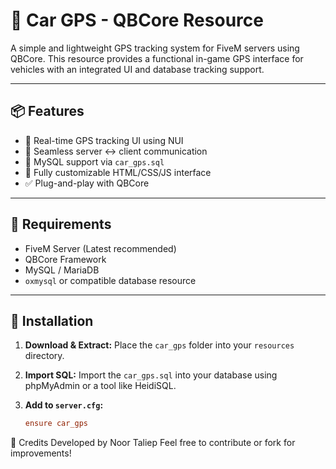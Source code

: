 # 🚗 Car GPS - QBCore Resource

A simple and lightweight GPS tracking system for FiveM servers using QBCore. This resource provides a functional in-game GPS interface for vehicles with an integrated UI and database tracking support.

---

## 📦 Features

- 📍 Real-time GPS tracking UI using NUI
- 🔁 Seamless server ↔ client communication
- 💾 MySQL support via `car_gps.sql`
- 🎨 Fully customizable HTML/CSS/JS interface
- ✅ Plug-and-play with QBCore

---

## 🧰 Requirements

- FiveM Server (Latest recommended)
- QBCore Framework
- MySQL / MariaDB
- `oxmysql` or compatible database resource

---

## 🚀 Installation

1. **Download & Extract:**
   Place the `car_gps` folder into your `resources` directory.

2. **Import SQL:**
   Import the `car_gps.sql` into your database using phpMyAdmin or a tool like HeidiSQL.

3. **Add to `server.cfg`:**

   ```cfg
   ensure car_gps


🤝 Credits
Developed by Noor Taliep
Feel free to contribute or fork for improvements!
